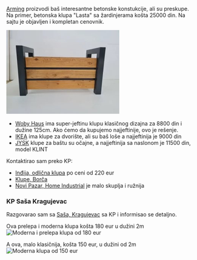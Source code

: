 [Arming](https://arming.rs/betonska-galanterija/) proizvodi baš interesantne betonske konstukcije, ali su preskupe. Na primer, betonska klupa "Lasta" sa žardinjerama košta 25000 din. Na sajtu je objavljen i kompletan cenovnik.

![Žardinjera moderna metal-drvo](https://raw.githubusercontent.com/bogoljuba-cukica-44/notes/notes/klupa/2023-09-29-drvo-metal-zardinjera.jpg)

- [Woby Haus](https://www.wobyhaus.co.rs/satorilezaljkekrevet-stolice/26311-klupa-bastenska) ima super-jeftinu klupu klasičnog dizajna za 8800 din i dužine 125cm. Ako ćemo da kupujemo najjeftinije, ovo je rešenje.
-  [IKEA](https://www.ikea.com/rs/sr/cat/bastenske-klupe-47386/) ima klupe za dvorište, ali su baš loše a najjeftinija je 9000 din
- [JYSK](https://jysk.rs/basta/bastenske-klupe) klupe za baštu su očajne, a najjeftinija sa naslonom je 11500 din, model KLINT

Kontaktirao sam preko KP:

- [Inđija, odlična klupa](https://novi.kupujemprodajem.com/dvoriste-i-basta/bastenski-namestaj/klupe/oglas/92578311) po ceni od 220 eur
- [Klupe, Borča](https://novi.kupujemprodajem.com/dvoriste-i-basta/bastenski-namestaj/klupe/oglas/150956654)
- [Novi Pazar, Home Industrial](https://novi.kupujemprodajem.com/dvoriste-i-basta/bastenski-namestaj/klupa/oglas/157552182) je malo skuplja i ružnija

### KP Saša Kragujevac

Razgovarao sam sa [Saša, Kragujevac](https://novi.kupujemprodajem.com/dvoriste-i-basta/bastenski-namestaj/klupa-bastenska-klupa-metal-drvo/oglas/147439223) sa KP i informisao se detaljno.

Ova prelepa i moderna klupa košta 180 eur u dužini 2m
![Moderna i prelepa klupa od 180 eur](https://images.kupujemprodajem.com/photos/oglasi/3/22/147439223/147439223_642b1883b598b4-42608253e793d48f1809b55.webp)

A ova, malo klasičnija, košta 150 eur, u dužini od 2m
![Moderna klupa od 150 eur](https://images.kupujemprodajem.com/photos/oglasi/3/22/147439223/147439223_642b6500a1b3b6-640951396d5e1fe6ba6f8aa.webp)

<!--stackedit_data:
eyJoaXN0b3J5IjpbMTcwMjA1MTc2NCwtNDI4Njc1NCw0NDY3ND
YwMjAsMzk1ODMzNDc5LC0yMDg1MDMwNjExLDY3NzgxMTM4Niwx
MTQ2Nzk3NTAzLDE2OTE4NzkwNTMsLTg5NTQxNjQ2MV19
-->